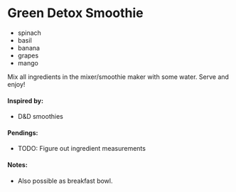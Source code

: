 # Green Detox Smoothie

* spinach
* basil
* banana
* grapes
* mango

Mix all ingredients in the mixer/smoothie maker with some water. Serve and enjoy!

#### Inspired by: 
* D&D smoothies

#### Pendings: 
* TODO: Figure out ingredient measurements

#### Notes: 
* Also possible as breakfast bowl.
